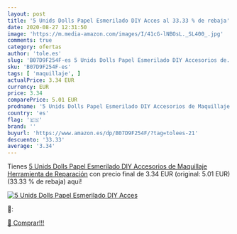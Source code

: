 ```yaml
---
layout: post
title: '5 Unids Dolls Papel Esmerilado DIY Acces al 33.33 % de rebaja'
date: 2020-08-27 12:31:50
image: 'https://m.media-amazon.com/images/I/41cG-lNBOsL._SL400_.jpg'
comments: true
category: ofertas
author: 'tole.es'
slug: 'B07D9F254F-es 5 Unids Dolls Papel Esmerilado DIY Accesorios de...'
sku: 'B07D9F254F-es'
tags: [ 'maquillaje', ]
actualPrice: 3.34 EUR
currency: EUR
price: 3.34
comparePrice: 5.01 EUR
prodname: '5 Unids Dolls Papel Esmerilado DIY Accesorios de Maquillaje Herramienta de Reparación'
country: 'es'
flag: '🇪🇸'
brand: ''
buyurl: 'https://www.amazon.es/dp/B07D9F254F/?tag=tolees-21'
descuento: '33.33'
average: '3.34'
---
```


Tienes [5 Unids Dolls Papel Esmerilado DIY Accesorios de Maquillaje Herramienta de Reparación](https://www.amazon.es/dp/B07D9F254F/?tag=tolees-21) con precio final de  3.34 EUR (original: 5.01 EUR) (33.33 %  de rebaja) aqui!

[![5 Unids Dolls Papel Esmerilado DIY Acces](https://m.media-amazon.com/images/I/41cG-lNBOsL._SL400_.jpg)](https://www.amazon.es/dp/B07D9F254F/?tag=tolees-21)

🔎:


[🛒 Comprar!!!](https://www.amazon.es/dp/B07D9F254F/?tag=tolees-21)
